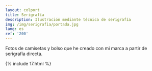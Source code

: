 ```yaml
---
layout: colport
title: Serigrafía
description: Ilustración mediante técnica de serigrafía
img: /img/serigrafia/portada.jpg
lang: es
ref: '200'
---
```


Fotos de camisetas y bolso que he creado con mi marca a partir de serigrafía directa.

{% include 17.html %}
